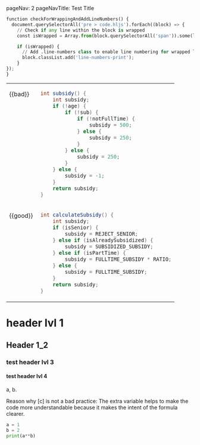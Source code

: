 <frontmatter>
  pageNav: 2
  pageNavTitle: Test Title
</frontmatter>

<page-nav-print />

```python  
function checkForWrappingAndAddLineNumbers() {
  document.querySelectorAll('pre > code.hljs').forEach((block) => {
    // Check if any line within the block is wrapped
    const isWrapped = Array.from(block.querySelectorAll('span')).some(line => line.scrollWidth > line.clientWidth);

    if (isWrapped) {
      // Add .line-numbers class to enable line numbering for wrapped lines
      block.classList.add('line-numbers-print');
    }
});
}
```

<div class="alt-java">
<panel header="ABC" no-page-break>
<table>
<tbody>
<tr><td valign="top">

{{bad}}&nbsp;
</td><td>

```java
int subsidy() {
    int subsidy;
    if (!age) {
        if (!sub) {
            if (!notFullTime) {
                subsidy = 500;
            } else {
                subsidy = 250;
            }
        } else {
            subsidy = 250;
        }
    } else {
        subsidy = -1;
    }
    return subsidy;
}
```

</td></tr>
<tr><td valign="top">

{{good}}&nbsp;
</td><td>

```java
int calculateSubsidy() {
    int subsidy;
    if (isSenior) {
        subsidy = REJECT_SENIOR;
    } else if (isAlreadySubsidized) {
        subsidy = SUBSIDIZED_SUBSIDY;
    } else if (isPartTime) {
        subsidy = FULLTIME_SUBSIDY * RATIO;
    } else {
        subsidy = FULLTIME_SUBSIDY;
    }
    return subsidy;
}
```

</td></tr>
</tbody>
</table>
</panel>  
</div>

# header lvl 1

## Header 1_2

### test header lvl 3
#### test header lvl 4

<panel header="Which are unsafe practices?" preload>

<panel type="seamless" header="Answer" minimized>

a, b.

Reason why [c] is not a bad practice: The extra variable helps to make the code more understandable because it makes the intent of the formula clearer.

</panel>
</panel>

```python
a = 1
b = 2
print(a**b)
```
